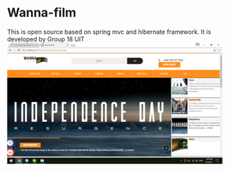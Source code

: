 # Wanna-film
This is open source based on spring mvc and hibernate framework. It is developed by Group 18 UIT
<img src="bg_wanafilm.png" width="500" />
